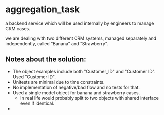 # aggregation_task

a backend service which will be used internally by engineers to manage CRM cases. 

we are dealing with two different CRM systems, managed separately and independently, called “Banana” and “Strawberry”.


## Notes about the solution:

* The object examples include both "Customer_ID" and "Customer ID". Used "Customer ID".
* Unitests are minimal due to time constraints.
* No implementation of negative/bad flow and no tests for that.
* Used a single model object for banana and strawberry cases. 
  * In real life would probably split to two objects with shared interface even if identical.
* 
